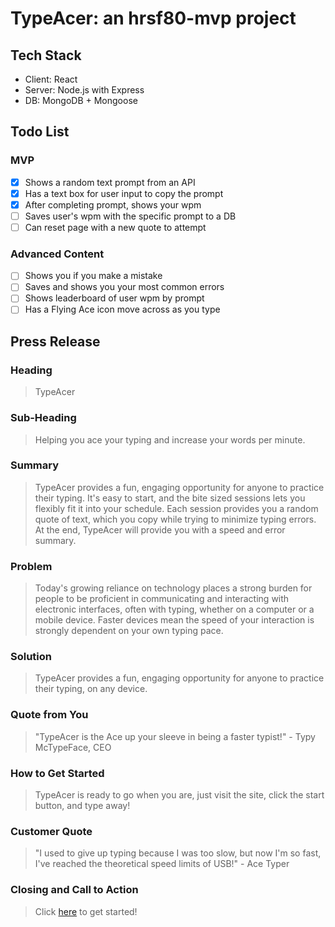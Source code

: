# TypeAcer: an hrsf80-mvp project 

## Tech Stack ##
- Client: React
- Server: Node.js with Express
- DB: MongoDB + Mongoose

## Todo List ##
### MVP ###
- [x] Shows a random text prompt from an API
- [x] Has a text box for user input to copy the prompt
- [x] After completing prompt, shows your wpm
- [ ] Saves user's wpm with the specific prompt to a DB
- [ ] Can reset page with a new quote to attempt

### Advanced Content ###
- [ ] Shows you if you make a mistake
- [ ] Saves and shows you your most common errors
- [ ] Shows leaderboard of user wpm by prompt
- [ ] Has a Flying Ace icon move across as you type

## Press Release

### Heading ###
  > TypeAcer

### Sub-Heading ###
  > Helping you ace your typing and increase your words per minute.

### Summary ###
  > TypeAcer provides a fun, engaging opportunity for anyone to practice their typing. It's easy to start, and the bite sized sessions lets you flexibly fit it into your schedule. Each session provides you a random quote of text, which you copy while trying to minimize typing errors. At the end, TypeAcer will provide you with a speed and error summary.

### Problem ###
  >  Today's growing reliance on technology places a strong burden for people to be proficient in communicating and interacting with electronic interfaces, often with typing, whether on a computer or a mobile device. Faster devices mean the speed of your interaction is strongly dependent on your own typing pace.

### Solution ###
  > TypeAcer provides a fun, engaging opportunity for anyone to practice their typing, on any device. 

### Quote from You ###
  > "TypeAcer is the Ace up your sleeve in being a faster typist!" - Typy McTypeFace, CEO

### How to Get Started ###
  > TypeAcer is ready to go when you are, just visit the site, click the start button, and type away!

### Customer Quote ###
  > "I used to give up typing because I was too slow, but now I'm so fast, I've reached the theoretical speed limits of USB!" - Ace Typer

### Closing and Call to Action ###
  > Click [here](127.0.0.1/typeacer) to get started!
